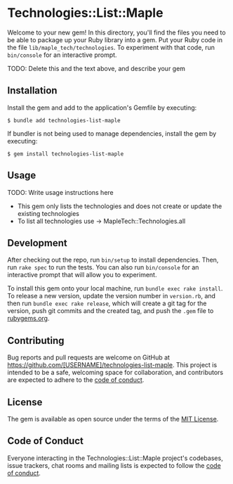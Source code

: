# Technologies::List::Maple

Welcome to your new gem! In this directory, you'll find the files you need to be able to package up your Ruby library into a gem. Put your Ruby code in the file `lib/maple_tech/technologies`. To experiment with that code, run `bin/console` for an interactive prompt.

TODO: Delete this and the text above, and describe your gem

## Installation

Install the gem and add to the application's Gemfile by executing:

    $ bundle add technologies-list-maple

If bundler is not being used to manage dependencies, install the gem by executing:

    $ gem install technologies-list-maple

## Usage

TODO: Write usage instructions here

- This gem only lists the technologies and does not create or update the existing technologies
- To list all technologies use -> MapleTech::Technologies.all

## Development

After checking out the repo, run `bin/setup` to install dependencies. Then, run `rake spec` to run the tests. You can also run `bin/console` for an interactive prompt that will allow you to experiment.

To install this gem onto your local machine, run `bundle exec rake install`. To release a new version, update the version number in `version.rb`, and then run `bundle exec rake release`, which will create a git tag for the version, push git commits and the created tag, and push the `.gem` file to [rubygems.org](https://rubygems.org).

## Contributing

Bug reports and pull requests are welcome on GitHub at https://github.com/[USERNAME]/technologies-list-maple. This project is intended to be a safe, welcoming space for collaboration, and contributors are expected to adhere to the [code of conduct](https://github.com/[USERNAME]/technologies-list-maple/blob/master/CODE_OF_CONDUCT.md).

## License

The gem is available as open source under the terms of the [MIT License](https://opensource.org/licenses/MIT).

## Code of Conduct

Everyone interacting in the Technologies::List::Maple project's codebases, issue trackers, chat rooms and mailing lists is expected to follow the [code of conduct](https://github.com/[USERNAME]/technologies-list-maple/blob/master/CODE_OF_CONDUCT.md).
